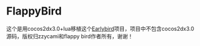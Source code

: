 FlappyBird
==========

这个是用cocos2dx3.0+lua移植这个[Earlybird](http://www.cocos2d-x.org/hub/114)项目，项目中不包含cocos2dx3.0源码，版权归zzycami和flappy bird作者所有，谢谢！
